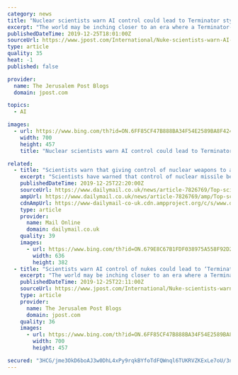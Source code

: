 ```yaml
---
category: news
title: "Nuclear scientists warn AI control could lead to Terminator style nuke war"
excerpt: "The world may be inching closer to an era where a Terminator-style apocalyptic nuclear war could be possible due to yielding control over nuclear weapons to artificial intelligence (AI), according to publications by nuclear scientists and defense experts. While numerous AI experts have told the Jerusalem Post over the years that people worried ..."
publishedDateTime: 2019-12-25T18:01:00Z
sourceUrl: https://www.jpost.com/International/Nuke-scientists-warn-AI-control-could-lead-to-Terminator-style-nuke-war-612123
type: article
quality: 35
heat: -1
published: false

provider:
  name: The Jerusalem Post Blogs
  domain: jpost.com

topics:
  - AI

images:
  - url: https://www.bing.com/th?id=ON.6FF85CF47B888BA34F54E2589BA8F424
    width: 700
    height: 457
    title: "Nuclear scientists warn AI control could lead to Terminator style nuke war"

related:
  - title: "Scientists warn that giving control of nuclear weapons to artificial intelligence could lead to nuclear war"
    excerpt: "Scientists have warned that control of nuclear missile being handed to artificial intelligence could lead to a 'Terminator-style' apocalyptic war. Top nuclear scientists have warned that the technology could turn on humans like in the famed Arnold Schwarzenegger 'Terminator' films. A report by experts at Cornell University warns that an ..."
    publishedDateTime: 2019-12-25T22:20:00Z
    sourceUrl: https://www.dailymail.co.uk/news/article-7826769/Top-scientists-warn-AI-nuclear-missiles-bring-Terminator-style-apocalypse.html
    ampUrl: https://www.dailymail.co.uk/news/article-7826769/amp/Top-scientists-warn-AI-nuclear-missiles-bring-Terminator-style-apocalypse.html
    cdnAmpUrl: https://www-dailymail-co-uk.cdn.ampproject.org/c/s/www.dailymail.co.uk/news/article-7826769/amp/Top-scientists-warn-AI-nuclear-missiles-bring-Terminator-style-apocalypse.html
    type: article
    provider:
      name: Mail Online
      domain: dailymail.co.uk
    quality: 39
    images:
      - url: https://www.bing.com/th?id=ON.679E8C67B1FDF038975A558F92D2CF54
        width: 636
        height: 382
  - title: "Scientists warn AI control of nukes could lead to ‘Terminator-style’ war"
    excerpt: "The world may be inching closer to an era where a Terminator-style apocalyptic nuclear war could be possible due to yielding control over nuclear weapons to artificial intelligence (AI), according to publications by nuclear scientists and defense experts. While numerous AI experts have told the Jerusalem Post over the years that people worried ..."
    publishedDateTime: 2019-12-25T22:11:00Z
    sourceUrl: https://www.jpost.com/International/Nuke-scientists-warn-AI-control-could-lead-to-Terminator-style-nuke-war-612123
    type: article
    provider:
      name: The Jerusalem Post Blogs
      domain: jpost.com
    quality: 36
    images:
      - url: https://www.bing.com/th?id=ON.6FF85CF47B888BA34F54E2589BA8F424
        width: 700
        height: 457

secured: "3HCG/jme3OkD6boAJ3w0DhL4xPy9rqkBYfoTdFQWnql6TUKRVZKExLe7oU/3n29Fw/47L9nBqbyIVvrJzXLLjs5HuI+3EiyU/HthAmLAn+55fksul9vdGSMz9sjjkvf8HSehVW+kxOsKt2iQ76cAhNK8Cbth/RlIdk7+RdTw2Jj87XWavGaGpNN4eKXVBRzGlOiGC4U35/T9GkQCs4/hYzAL5cIm9FESw1sMo4bmFUXmLJqbCrxBxV3sI/0a5j9SuzILhotBYuz3zi5fbxPNSA==;wvYb3dQL3+zemFK3ZoJ0iw=="
---
```


